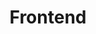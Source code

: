 ---
title: Frontend
crosslinks:
- RCBRedditBot
- javascript
- autotldr
- xkcd
- webdev
- youtubefactsbot
- WebdevTutorials
- reactjs
- programming
- learnjavascript
- shopify
- node
- youtube
- learnwebdev
- StallmanWasRight
- gifs
- CityBuilderDev
- youtubot
- Wordpress
- u_imguralbumbot
---